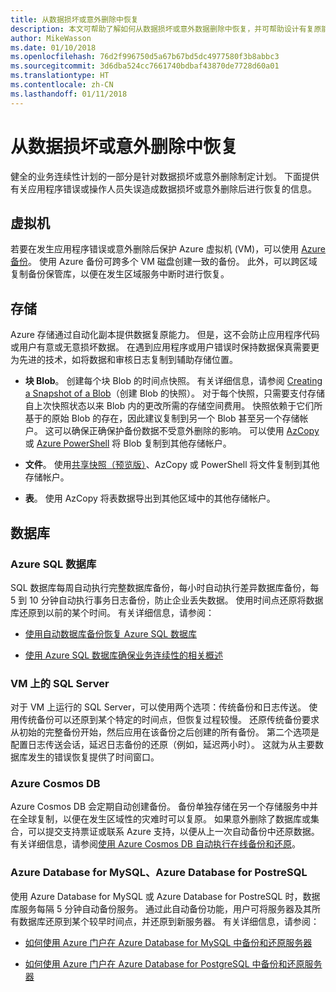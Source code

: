 ```yaml
---
title: 从数据损坏或意外删除中恢复
description: 本文可帮助了解如何从数据损坏或意外数据删除中恢复，并可帮助设计有复原能力和高可用性的容错应用程序，以及对灾难恢复进行规划
author: MikeWasson
ms.date: 01/10/2018
ms.openlocfilehash: 76d2f996750d5a67b67bd5dc4977580f3b8abbc3
ms.sourcegitcommit: 3d6dba524cc7661740bdbaf43870de7728d60a01
ms.translationtype: HT
ms.contentlocale: zh-CN
ms.lasthandoff: 01/11/2018
---
```

# <a name="recover-from-data-corruption-or-accidental-deletion"></a>从数据损坏或意外删除中恢复 

健全的业务连续性计划的一部分是针对数据损坏或意外删除制定计划。 下面提供有关应用程序错误或操作人员失误造成数据损坏或意外删除后进行恢复的信息。

## <a name="virtual-machines"></a>虚拟机

若要在发生应用程序错误或意外删除后保护 Azure 虚拟机 (VM)，可以使用 [Azure 备份](/azure/backup/)。 使用 Azure 备份可跨多个 VM 磁盘创建一致的备份。 此外，可以跨区域复制备份保管库，以便在发生区域服务中断时进行恢复。

## <a name="storage"></a>存储

Azure 存储通过自动化副本提供数据复原能力。 但是，这不会防止应用程序代码或用户有意或无意损坏数据。 在遇到应用程序或用户错误时保持数据保真需要更为先进的技术，如将数据和审核日志复制到辅助存储位置。 

- **块 Blob**。 创建每个块 Blob 的时间点快照。 有关详细信息，请参阅 [Creating a Snapshot of a Blob](/rest/api/storageservices/creating-a-snapshot-of-a-blob)（创建 Blob 的快照）。 对于每个快照，只需要支付存储自上次快照状态以来 Blob 内的更改所需的存储空间费用。 快照依赖于它们所基于的原始 Blob 的存在，因此建议复制到另一个 Blob 甚至另一个存储帐户。 这可以确保正确保护备份数据不受意外删除的影响。 可以使用 [AzCopy](/azure/storage/common/storage-use-azcopy) 或 [Azure PowerShell](/azure/storage/common/storage-powershell-guide-full) 将 Blob 复制到其他存储帐户。

- **文件**。 使用[共享快照（预览版）](/azure/storage/files/storage-how-to-use-files-snapshots)、AzCopy 或 PowerShell 将文件复制到其他存储帐户。

- **表**。 使用 AzCopy 将表数据导出到其他区域中的其他存储帐户。

## <a name="database"></a>数据库

### <a name="azure-sql-database"></a>Azure SQL 数据库 

SQL 数据库每周自动执行完整数据库备份，每小时自动执行差异数据库备份，每 5 到 10 分钟自动执行事务日志备份，防止企业丢失数据。 使用时间点还原将数据库还原到以前的某个时间。 有关详细信息，请参阅：

- [使用自动数据库备份恢复 Azure SQL 数据库](/azure/sql-database/sql-database-recovery-using-backups)

- [使用 Azure SQL 数据库确保业务连续性的相关概述](/azure/sql-database/sql-database-business-continuity)

### <a name="sql-server-on-vms"></a>VM 上的 SQL Server

对于 VM 上运行的 SQL Server，可以使用两个选项：传统备份和日志传送。 使用传统备份可以还原到某个特定的时间点，但恢复过程较慢。 还原传统备份要求从初始的完整备份开始，然后应用在该备份之后创建的所有备份。 第二个选项是配置日志传送会话，延迟日志备份的还原（例如，延迟两小时）。 这就为从主要数据库发生的错误恢复提供了时间窗口。

### <a name="azure-cosmos-db"></a>Azure Cosmos DB

Azure Cosmos DB 会定期自动创建备份。 备份单独存储在另一个存储服务中并在全球复制，以便在发生区域性的灾难时可以复原。 如果意外删除了数据库或集合，可以提交支持票证或联系 Azure 支持，以便从上一次自动备份中还原数据。 有关详细信息，请参阅[使用 Azure Cosmos DB 自动执行在线备份和还原](/azure/cosmos-db/online-backup-and-restore)。

### <a name="azure-database-for-mysql-azure-database-for-postresql"></a>Azure Database for MySQL、Azure Database for PostreSQL

使用 Azure Database for MySQL 或 Azure Database for PostreSQL 时，数据库服务每隔 5 分钟自动备份服务。 通过此自动备份功能，用户可将服务器及其所有数据库还原到某个较早时间点，并还原到新服务器。 有关详细信息，请参阅：

- [如何使用 Azure 门户在 Azure Database for MySQL 中备份和还原服务器](/azure/mysql/howto-restore-server-portal)

- [如何使用 Azure 门户在 Azure Database for PostgreSQL 中备份和还原服务器](/azure/postgresql/howto-restore-server-portal)

